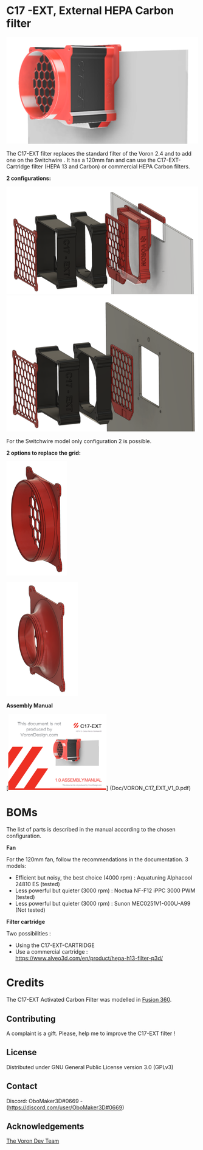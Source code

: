 # C17 -EXT, External HEPA Carbon filter

![C17 -EXT, External HEPA Carbon filter](JPG/IMG_1.png "C17 -EXT, External HEPA Carbon filter")

The C17-EXT filter replaces the standard filter of the Voron 2.4 and to add one on the Switchwire . It has a 120mm fan and can use the C17-EXT-Cartridge filter (HEPA 13 and Carbon) or commercial HEPA Carbon filters.

**2 configurations:**

![With adapter for standard back panel Voron](JPG/IMG_2.png "With adapter for standard back panel Voron")
![With specific back panel](JPG/IMG_3.png "With specific back panel")

For the Switchwire model only configuration 2 is possible.

**2 options to replace the grid:**

![Extractor for 125mm tube](JPG/IMG_5.png "Extrator for 125mm tube")

![Extractor for 100mm tube](JPG/IMG_6.png "Extrator for 100mm tube")

**Assembly Manual**

[![Manual](JPG/IMG_7.png "")] (Doc/VORON_C17_EXT_V1_0.pdf)


# BOMs

The list of parts is described in the manual according to the chosen configuration.

**Fan**

For the 120mm fan, follow the recommendations in the documentation. 3 models:
* Efficient but noisy, the best choice (4000 rpm) : Aquatuning Alphacool 24810 ES (tested)
* Less powerful but quieter (3000 rpm) : Noctua NF-F12 iPPC 3000 PWM (tested)
* Less powerful but quieter (3000 rpm) : Sunon MEC0251V1-000U-A99 (Not tested)

**Filter cartridge**

Two possibilities :
* Using the C17-EXT-CARTRIDGE
* Use a commercial cartridge : https://www.alveo3d.com/en/product/hepa-h13-filter-p3d/

# Credits

The C17-EXT Activated Carbon Filter was modelled in [Fusion 360](http://autodesk.com).

## Contributing

A complaint is a gift. Please, help me to improve the C17-EXT filter !

## License

Distributed under GNU General Public License version 3.0 (GPLv3)

## Contact

Discord: OboMaker3D#0669 - (<https://discord.com/user/OboMaker3D#0669>)

## Acknowledgements

[The Voron Dev Team](https://vorondesign.com/)
